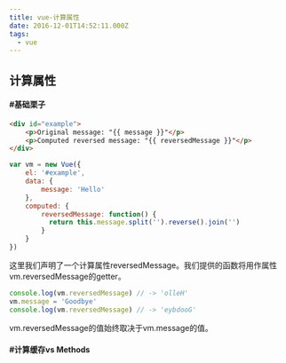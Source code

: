 ```yaml
---
title: vue-计算属性
date: 2016-12-01T14:52:11.000Z
tags:
  - vue
---
```

## 计算属性
<!--more-->
#### #基础栗子
```html
<div id="example">
    <p>Original message: "{{ message }}"</p>
    <p>Computed reversed message: "{{ reversedMessage }}"</p>
</div>
```
```js
var vm = new Vue({
    el: '#example',
    data: {
        message: 'Hello'
    },
    computed: {
        reversedMessage: function() {
          return this.message.split('').reverse().join('')
        }
    }
})
```
这里我们声明了一个计算属性reversedMessage。我们提供的函数将用作属性vm.reversedMessage的getter。
```js
console.log(vm.reversedMessage) // -> 'olleH'
vm.message = 'Goodbye'
console.log(vm.reversedMessage) // -> 'eybdooG'
```
vm.reversedMessage的值始终取决于vm.message的值。

#### #计算缓存vs Methods
